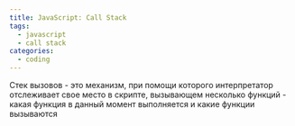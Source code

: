 ```yaml
---
title: JavaScript: Call Stack
tags: 
  - javascript
  - call stack
categories:
  - coding      
---
```


Стек вызовов - это механизм, при помощи которого интерпретатор отслеживает свое место в скрипте, 
вызывающем несколько функций - какая функция в данный момент выполняется и какие функции вызываются 

